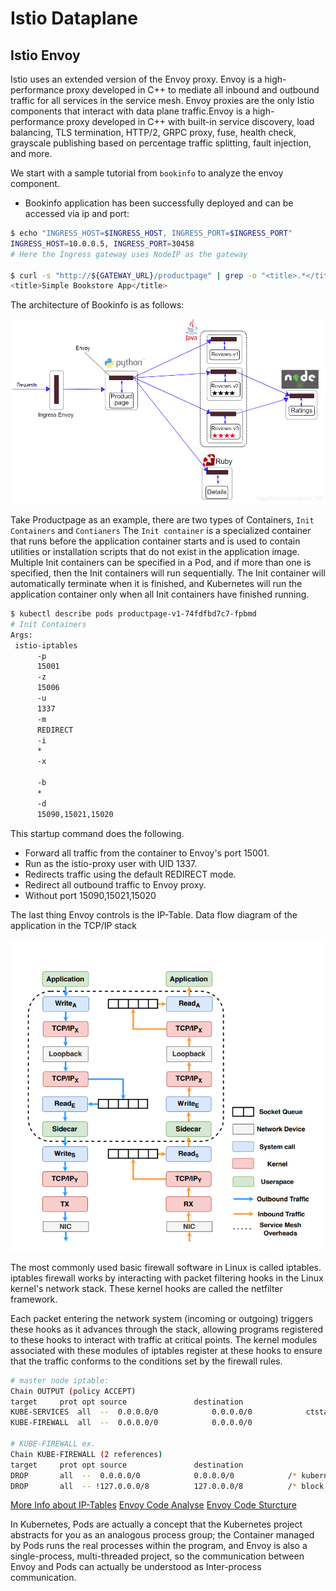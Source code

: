 # Istio Dataplane
## Istio Envoy
Istio uses an extended version of the Envoy proxy. Envoy is a high-performance proxy developed in C++ to mediate all inbound and outbound traffic for all services in the service mesh. Envoy proxies are the only Istio components that interact with data plane traffic.Envoy is a high-performance proxy developed in C++ with built-in service discovery, load balancing, TLS termination, HTTP/2, GRPC proxy, fuse, health check, grayscale publishing based on percentage traffic splitting, fault injection, and more.

We start with a sample tutorial from `bookinfo` to analyze the envoy component.
- Bookinfo application has been successfully deployed and can be accessed via ip and port:
``` bash
$ echo "INGRESS_HOST=$INGRESS_HOST, INGRESS_PORT=$INGRESS_PORT"
INGRESS_HOST=10.0.0.5, INGRESS_PORT=30458
# Here the Ingress gateway uses NodeIP as the gateway

$ curl -s "http://${GATEWAY_URL}/productpage" | grep -o "<title>.*</title>"
<title>Simple Bookstore App</title>
```
The architecture of Bookinfo is as follows:
<div aligh=center><img src="./figure/Bookinfo.png" alt="Bookinfo with Istio" width=700></div>

Take Productpage as an example, there are two types of Containers, `Init Containers` and `Contianers`
The `Init container` is a specialized container that runs before the application container starts and is used to contain utilities or installation scripts that do not exist in the application image. Multiple Init containers can be specified in a Pod, and if more than one is specified, then the Init containers will run sequentially. The Init container will automatically terminate when it is finished, and Kubernetes will run the application container only when all Init containers have finished running.

```bash
$ kubectl describe pods productpage-v1-74fdfbd7c7-fpbmd 
# Init Containers
Args:
 istio-iptables
      -p
      15001
      -z
      15006
      -u
      1337
      -m
      REDIRECT
      -i
      *
      -x
      
      -b
      *
      -d
      15090,15021,15020
```
This startup command does the following.
- Forward all traffic from the container to Envoy's port 15001.
- Run as the istio-proxy user with UID 1337.
- Redirects traffic using the default REDIRECT mode.
- Redirect all outbound traffic to Envoy proxy.
- Without port 15090,15021,15020

The last thing Envoy controls is the IP-Table.
Data flow diagram of the application in the TCP/IP stack
<div aligh=center><img src="./figure/application-with-sidecar.png" alt="Bookinfo with Istio" width=500></div>

The most commonly used basic firewall software in Linux is called iptables. iptables firewall works by interacting with packet filtering hooks in the Linux kernel's network stack. These kernel hooks are called the netfilter framework.

Each packet entering the network system (incoming or outgoing) triggers these hooks as it advances through the stack, allowing programs registered to these hooks to interact with traffic at critical points. The kernel modules associated with these modules of iptables register at these hooks to ensure that the traffic conforms to the conditions set by the firewall rules.

```bash
# master node iptable:
Chain OUTPUT (policy ACCEPT)
target     prot opt source               destination         
KUBE-SERVICES  all  --  0.0.0.0/0            0.0.0.0/0            ctstate NEW /* kubernetes service portals */
KUBE-FIREWALL  all  --  0.0.0.0/0            0.0.0.0/0 

# KUBE-FIREWALL ex.
Chain KUBE-FIREWALL (2 references)
target     prot opt source               destination         
DROP       all  --  0.0.0.0/0            0.0.0.0/0            /* kubernetes firewall for dropping marked packets */ mark match 0x8000/0x8000
DROP       all  -- !127.0.0.0/8          127.0.0.0/8          /* block incoming localnet connections */ ! ctstate RELATED,ESTABLISHED,DNAT
```
[More Info about IP-Tables](https://cloud.tencent.com/developer/article/1619659)
[Envoy Code Analyse](https://blog.csdn.net/wyy4045/article/details/119111541)
[Envoy Code Sturcture](https://cloud.tencent.com/developer/article/1554609#:~:text=%E8%BF%9B%E7%A8%8B%E6%97%A0%E5%85%B3%E6%9E%B6%E6%9E%84%20Envoy%20%E6%98%AF%E4%B8%80%E4%B8%AA%E8%87%AA%E7%BB%84%E7%BB%87%E7%9A%84%E6%A8%A1%E5%9D%97%EF%BC%8C%E4%B8%8E%E5%BA%94%E7%94%A8%20Server%20%E5%B9%B6%E6%97%A0%E7%9B%B4%E6%8E%A5%E4%BE%9D%E8%B5%96%E3%80%82%20%E6%89%80%E6%9C%89%E7%9A%84,Envoy%20%E6%9E%84%E5%BB%BA%E4%BA%86%E4%B8%80%E4%B8%AA%E9%80%8F%E6%98%8E%E7%9A%84%E6%9C%8D%E5%8A%A1%E7%BD%91%E6%A0%BC%20Service%20Mesh%20%EF%BC%8C%E5%A4%84%E4%BA%8E%E5%85%B6%E4%B8%AD%E7%9A%84%E5%BA%94%E7%94%A8%E5%8F%AA%E9%9C%80%E8%A6%81%E7%AE%80%E5%8D%95%E7%9A%84%E4%B8%8E%E6%9C%AC%E5%9C%B0%E7%9A%84%20Envoy%20%E8%BF%9B%E8%A1%8C%E6%94%B6%E5%8F%91%E4%BF%A1%E6%81%AF%EF%BC%8C%E5%B9%B6%E4%B8%8D%E9%9C%80%E8%A6%81%E5%85%B3%E6%B3%A8%E6%95%B4%E4%B8%AA%E7%BD%91%E7%BB%9C%E6%8B%93%E6%89%91%E3%80%82)

In Kubernetes, Pods are actually a concept that the Kubernetes project abstracts for you as an analogous process group; the Container managed by Pods runs the real processes within the program, and Envoy is also a single-process, multi-threaded project, so the communication between Envoy and Pods can actually be understood as Inter-process communication.